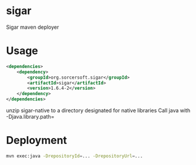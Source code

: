 sigar
=====

Sigar maven deployer

Usage
=====

```xml
<dependencies>
	<dependency>
		<groupId>org.sorcersoft.sigar</groupId>
		<artifactId>sigar</artifactId>
		<version>1.6.4-2</version>
	</dependency>
</dependencies>

```

unzip sigar-native to a directory designated for native libraries
Call java with -Djava.library.path=<native libraries directory>

Deployment
==========
```bash
mvn exec:java -DrepositoryId=... -DrepositoryUrl=...
```
